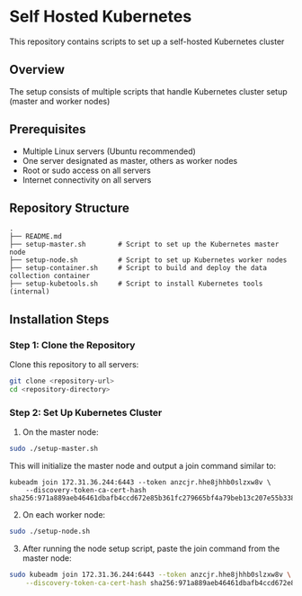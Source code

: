 # Self Hosted Kubernetes 

This repository contains scripts to set up a self-hosted Kubernetes cluster 

## Overview

The setup consists of multiple scripts that handle Kubernetes cluster setup (master and worker nodes)

## Prerequisites

- Multiple Linux servers (Ubuntu recommended)
- One server designated as master, others as worker nodes
- Root or sudo access on all servers
- Internet connectivity on all servers

## Repository Structure

```
.
├── README.md
├── setup-master.sh        # Script to set up the Kubernetes master node
├── setup-node.sh          # Script to set up Kubernetes worker nodes
├── setup-container.sh     # Script to build and deploy the data collection container
├── setup-kubetools.sh     # Script to install Kubernetes tools (internal)
```

## Installation Steps

### Step 1: Clone the Repository

Clone this repository to all servers:

```bash
git clone <repository-url>
cd <repository-directory>
```

### Step 2: Set Up Kubernetes Cluster

1. On the master node:

```bash
sudo ./setup-master.sh
```

This will initialize the master node and output a join command similar to:

```
kubeadm join 172.31.36.244:6443 --token anzcjr.hhe8jhhb0slzxw8v \
	--discovery-token-ca-cert-hash sha256:971a889aeb46461dbafb4ccd672e85b361fc279665bf4a79beb13c207e55b338 
```

2. On each worker node:

```bash
sudo ./setup-node.sh
```

3. After running the node setup script, paste the join command from the master node:

```bash
sudo kubeadm join 172.31.36.244:6443 --token anzcjr.hhe8jhhb0slzxw8v \
	--discovery-token-ca-cert-hash sha256:971a889aeb46461dbafb4ccd672e85b361fc279665bf4a79beb13c207e55b338
```

